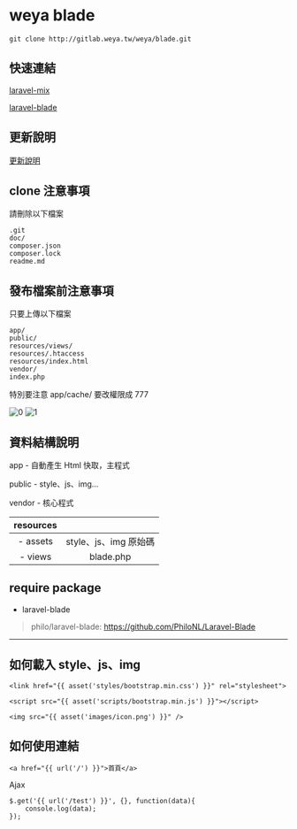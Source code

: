 # weya blade #

    git clone http://gitlab.weya.tw/weya/blade.git

## 快速連結 ##

[laravel-mix](http://gitlab.weya.tw/weya/blade/blob/master/doc/mix.md)

[laravel-blade](http://gitlab.weya.tw/weya/blade/blob/master/doc/blade.md)

## 更新說明 ##

[更新說明](http://gitlab.weya.tw/weya/blade/blob/master/doc/changelog.md)

## clone 注意事項

請刪除以下檔案

    .git
    doc/
    composer.json
    composer.lock
    readme.md

## 發布檔案前注意事項

只要上傳以下檔案

    app/
    public/
    resources/views/
    resources/.htaccess
    resources/index.html
    vendor/
    index.php

特別要注意 app/cache/ 要改權限成 777

![0](/uploads/5784d4052961732f27a2e3312c314c38/0.png)
![1](/uploads/808e137cf41289e9e4f8a51cf702d614/1.PNG)


## 資料結構說明 ##

app - 自動產生 Html 快取，主程式

public - style、js、img...

vendor - 核心程式

|resources||
| :---: |:---:|
| - assets|style、js、img 原始碼|
| - views|blade.php|

## require package ##

* laravel-blade

> philo/laravel-blade: https://github.com/PhiloNL/Laravel-Blade


----

## 如何載入 style、js、img ##


    <link href="{{ asset('styles/bootstrap.min.css') }}" rel="stylesheet">

    <script src="{{ asset('scripts/bootstrap.min.js') }}"></script>

    <img src="{{ asset('images/icon.png') }}" />

## 如何使用連結 ##

    <a href="{{ url('/') }}">首頁</a>

Ajax

    $.get('{{ url('/test') }}', {}, function(data){
        console.log(data);
    });